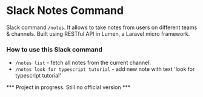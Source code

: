 # Slack Notes Command
Slack command `/notes`. It allows to take notes from users on different teams & channels.
Built using RESTful API in Lumen, a Laravel micro framework. 

### How to use this Slack command
- `/notes list`  - fetch all notes from the current channel.
- `/notes look for typescript tutorial`  - add new note with text 'look for typescript tutorial'


*** Project in progress. Still no official version ***
